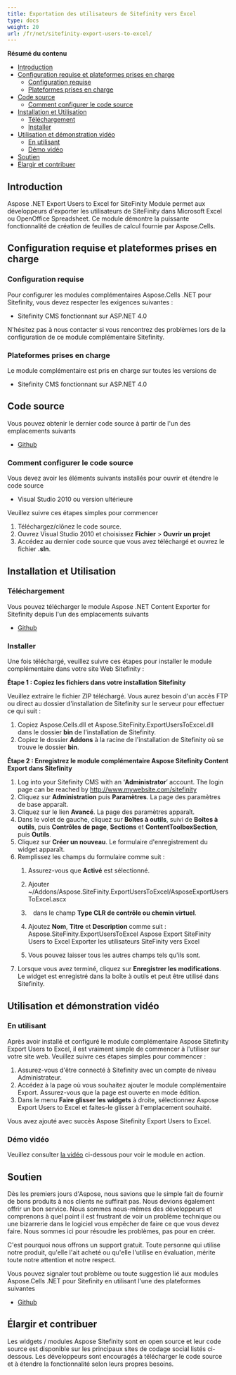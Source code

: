 ```yaml
---
title: Exportation des utilisateurs de Sitefinity vers Excel
type: docs
weight: 20
url: /fr/net/sitefinity-export-users-to-excel/
---
```


**Résumé du contenu**

- [Introduction](#SitefinityExportUserstoExcel-Introduction)
- [Configuration requise et plateformes prises en charge](#SitefinityExportUserstoExcel-SystemRequirementsandSupportedPlatforms) 
  - [Configuration requise](#SitefinityExportUserstoExcel-SystemRequirements)
  - [Plateformes prises en charge](#SitefinityExportUserstoExcel-SupportedPlatforms)
- [Code source](#SitefinityExportUserstoExcel-SourceCode) 
  - [Comment configurer le code source](#SitefinityExportUserstoExcel-Howtoconfigurethesourcecode)
- [Installation et Utilisation](#SitefinityExportUserstoExcel-InstallationandUsage) 
  - [Téléchargement](#SitefinityExportUserstoExcel-Downloading)
  - [Installer](#SitefinityExportUserstoExcel-Installing)
- [Utilisation et démonstration vidéo](#SitefinityExportUserstoExcel-UsingandVideoDemo) 
  - [En utilisant](#SitefinityExportUserstoExcel-Using)
  - [Démo vidéo](#SitefinityExportUserstoExcel-VideoDemo)
- [Soutien](#SitefinityExportUserstoExcel-Support)
- [Élargir et contribuer](#SitefinityExportUserstoExcel-ExtendandContribute)
## **Introduction**
Aspose .NET Export Users to Excel for SiteFinity Module permet aux développeurs d'exporter les utilisateurs de SiteFinity dans Microsoft Excel ou OpenOffice Spreadsheet. Ce module démontre la puissante fonctionnalité de création de feuilles de calcul fournie par Aspose.Cells.

## **Configuration requise et plateformes prises en charge**
### **Configuration requise**
Pour configurer les modules complémentaires Aspose.Cells .NET pour Sitefinity, vous devez respecter les exigences suivantes :

- Sitefinity CMS fonctionnant sur ASP.NET 4.0

N'hésitez pas à nous contacter si vous rencontrez des problèmes lors de la configuration de ce module complémentaire Sitefinity.
### **Plateformes prises en charge**
Le module complémentaire est pris en charge sur toutes les versions de

- Sitefinity CMS fonctionnant sur ASP.NET 4.0
## **Code source**
Vous pouvez obtenir le dernier code source à partir de l'un des emplacements suivants

- [Github](https://github.com/aspose-cells/Aspose.Cells-for-.NET/tree/master/Plugins/SiteFinity)
### **Comment configurer le code source**
Vous devez avoir les éléments suivants installés pour ouvrir et étendre le code source

- Visual Studio 2010 ou version ultérieure

Veuillez suivre ces étapes simples pour commencer

1. Téléchargez/clônez le code source.
1. Ouvrez Visual Studio 2010 et choisissez **Fichier** > **Ouvrir un projet**
1. Accédez au dernier code source que vous avez téléchargé et ouvrez le fichier **.sln**.
## **Installation et Utilisation**
### **Téléchargement**
Vous pouvez télécharger le module Aspose .NET Content Exporter for Sitefinity depuis l'un des emplacements suivants

- [Github](https://github.com/aspose-cells/Aspose.Cells-for-.NET/releases)
### **Installer**
Une fois téléchargé, veuillez suivre ces étapes pour installer le module complémentaire dans votre site Web Sitefinity :

**Étape 1 : Copiez les fichiers dans votre installation Sitefinity**

Veuillez extraire le fichier ZIP téléchargé. Vous aurez besoin d'un accès FTP ou direct au dossier d'installation de Sitefinity sur le serveur pour effectuer ce qui suit :

1. Copiez Aspose.Cells.dll et Aspose.SiteFinity.ExportUsersToExcel.dll dans le dossier **bin** de l'installation de Sitefinity.
1. Copiez le dossier **Addons** à la racine de l'installation de Sitefinity où se trouve le dossier **bin**.

**Étape 2 : Enregistrez le module complémentaire Aspose Sitefinity Content Export dans Sitefinity**

1. Log into your Sitefinity CMS with an ‘**Administrator**’ account. The login page can be reached by <http://www.mywebsite.com/sitefinity>
1. Cliquez sur **Administration** puis **Paramètres**.
   La page des paramètres de base apparaît.
1. Cliquez sur le lien **Avancé**.
   La page des paramètres apparaît.
1. Dans le volet de gauche, cliquez sur **Boîtes à outils**, suivi de **Boîtes à outils**, puis **Contrôles de page**, **Sections** et **ContentToolboxSection**, puis **Outils**.
1. Cliquez sur **Créer un nouveau**.
   Le formulaire d'enregistrement du widget apparaît.
1. Remplissez les champs du formulaire comme suit : 
   1. Assurez-vous que **Activé** est sélectionné.
   1. Ajouter ~/Addons/Aspose.SiteFinity.ExportUsersToExcel/AsposeExportUsersToExcel.ascx

   1. ` ` dans le champ **Type CLR de contrôle ou chemin virtuel**.
   1. Ajoutez **Nom**, **Titre** et **Description** comme suit :
      Aspose.SiteFinity.ExportUsersToExcel
      Aspose Export SiteFinity Users to Excel
      Exporter les utilisateurs SiteFinity vers Excel
   1. Vous pouvez laisser tous les autres champs tels qu'ils sont.
1. Lorsque vous avez terminé, cliquez sur **Enregistrer les modifications**.
   Le widget est enregistré dans la boîte à outils et peut être utilisé dans Sitefinity.
## **Utilisation et démonstration vidéo**
### **En utilisant**
Après avoir installé et configuré le module complémentaire Aspose Sitefinity Export Users to Excel, il est vraiment simple de commencer à l'utiliser sur votre site web. Veuillez suivre ces étapes simples pour commencer :

1. Assurez-vous d'être connecté à Sitefinity avec un compte de niveau Administrateur.
1. Accédez à la page où vous souhaitez ajouter le module complémentaire Export. Assurez-vous que la page est ouverte en mode édition.
1. Dans le menu **Faire glisser les widgets** à droite, sélectionnez Aspose Export Users to Excel et faites-le glisser à l'emplacement souhaité.


Vous avez ajouté avec succès Aspose Sitefinity Export Users to Excel.
### **Démo vidéo**
Veuillez consulter [la vidéo](https://www.youtube.com/watch?v=O1524u-Pom4) ci-dessous pour voir le module en action.
## **Soutien**
Dès les premiers jours d'Aspose, nous savions que le simple fait de fournir de bons produits à nos clients ne suffirait pas. Nous devions également offrir un bon service. Nous sommes nous-mêmes des développeurs et comprenons à quel point il est frustrant de voir un problème technique ou une bizarrerie dans le logiciel vous empêcher de faire ce que vous devez faire. Nous sommes ici pour résoudre les problèmes, pas pour en créer.

C'est pourquoi nous offrons un support gratuit. Toute personne qui utilise notre produit, qu'elle l'ait acheté ou qu'elle l'utilise en évaluation, mérite toute notre attention et notre respect.

Vous pouvez signaler tout problème ou toute suggestion lié aux modules Aspose.Cells .NET pour Sitefinity en utilisant l'une des plateformes suivantes

- [Github](https://github.com/aspose-cells/Aspose.Cells-for-.NET/issues)
## **Élargir et contribuer**
Les widgets / modules Aspose Sitefinity sont en open source et leur code source est disponible sur les principaux sites de codage social listés ci-dessous. Les développeurs sont encouragés à télécharger le code source et à étendre la fonctionnalité selon leurs propres besoins.
